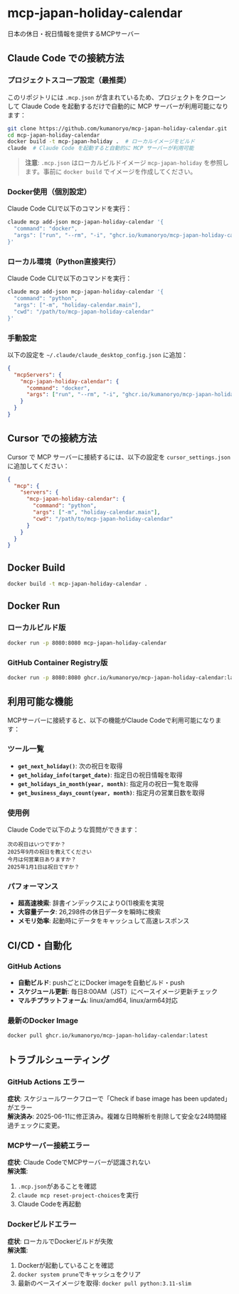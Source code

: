 # mcp-japan-holiday-calendar

日本の休日・祝日情報を提供するMCPサーバー

## Claude Code での接続方法

### プロジェクトスコープ設定（最推奨）
このリポジトリには `.mcp.json` が含まれているため、プロジェクトをクローンして Claude Code を起動するだけで自動的に MCP サーバーが利用可能になります：

```bash
git clone https://github.com/kumanoryo/mcp-japan-holiday-calendar.git
cd mcp-japan-holiday-calendar
docker build -t mcp-japan-holiday .  # ローカルイメージをビルド
claude  # Claude Code を起動すると自動的に MCP サーバーが利用可能
```

> **注意**: `.mcp.json` はローカルビルドイメージ `mcp-japan-holiday` を参照します。事前に `docker build` でイメージを作成してください。

### Docker使用（個別設定）
Claude Code CLIで以下のコマンドを実行：

```bash
claude mcp add-json mcp-japan-holiday-calendar '{
  "command": "docker",
  "args": ["run", "--rm", "-i", "ghcr.io/kumanoryo/mcp-japan-holiday-calendar:latest"]
}'
```

### ローカル環境（Python直接実行）
Claude Code CLIで以下のコマンドを実行：

```bash
claude mcp add-json mcp-japan-holiday-calendar '{
  "command": "python",
  "args": ["-m", "holiday-calendar.main"],
  "cwd": "/path/to/mcp-japan-holiday-calendar"
}'
```

### 手動設定
以下の設定を `~/.claude/claude_desktop_config.json` に追加：

```json
{
  "mcpServers": {
    "mcp-japan-holiday-calendar": {
      "command": "docker",
      "args": ["run", "--rm", "-i", "ghcr.io/kumanoryo/mcp-japan-holiday-calendar:latest"]
    }
  }
}
```

## Cursor での接続方法

Cursor で MCP サーバーに接続するには、以下の設定を `cursor_settings.json` に追加してください：

```json
{
  "mcp": {
    "servers": {
      "mcp-japan-holiday-calendar": {
        "command": "python",
        "args": ["-m", "holiday-calendar.main"],
        "cwd": "/path/to/mcp-japan-holiday-calendar"
      }
    }
  }
}
```

## Docker Build

```bash
docker build -t mcp-japan-holiday-calendar .
```

## Docker Run

### ローカルビルド版
```bash
docker run -p 8080:8080 mcp-japan-holiday-calendar
```

### GitHub Container Registry版
```bash
docker run -p 8080:8080 ghcr.io/kumanoryo/mcp-japan-holiday-calendar:latest
```

## 利用可能な機能

MCPサーバーに接続すると、以下の機能がClaude Codeで利用可能になります：

### ツール一覧
- **`get_next_holiday()`**: 次の祝日を取得
- **`get_holiday_info(target_date)`**: 指定日の祝日情報を取得
- **`get_holidays_in_month(year, month)`**: 指定月の祝日一覧を取得
- **`get_business_days_count(year, month)`**: 指定月の営業日数を取得

### 使用例
Claude Codeで以下のような質問ができます：

```
次の祝日はいつですか？
2025年9月の祝日を教えてください
今月は何営業日ありますか？
2025年1月1日は祝日ですか？
```

### パフォーマンス
- **超高速検索**: 辞書インデックスによりO(1)検索を実現
- **大容量データ**: 26,298件の休日データを瞬時に検索
- **メモリ効率**: 起動時にデータをキャッシュして高速レスポンス

## CI/CD・自動化

### GitHub Actions
- **自動ビルド**: pushごとにDocker imageを自動ビルド・push
- **スケジュール更新**: 毎日8:00AM（JST）にベースイメージ更新チェック
- **マルチプラットフォーム**: linux/amd64, linux/arm64対応

### 最新のDocker Image
```bash
docker pull ghcr.io/kumanoryo/mcp-japan-holiday-calendar:latest
```

## トラブルシューティング

### GitHub Actions エラー
**症状**: スケジュールワークフローで「Check if base image has been updated」がエラー  
**解決済み**: 2025-06-11に修正済み。複雑な日時解析を削除して安全な24時間経過チェックに変更。

### MCPサーバー接続エラー
**症状**: Claude CodeでMCPサーバーが認識されない  
**解決策**: 
1. `.mcp.json`があることを確認
2. `claude mcp reset-project-choices`を実行
3. Claude Codeを再起動

### Dockerビルドエラー
**症状**: ローカルでDockerビルドが失敗  
**解決策**: 
1. Dockerが起動していることを確認
2. `docker system prune`でキャッシュをクリア
3. 最新のベースイメージを取得: `docker pull python:3.11-slim`
